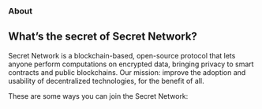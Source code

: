 <ClientOnly>
<home-page-hero></home-page-hero>
</ClientOnly>

<slim-column>

### About
## What’s the secret of Secret Network?

Secret Network is a blockchain-based, open-source protocol that lets anyone perform computations on encrypted data, bringing privacy to smart contracts and public blockchains. Our mission: improve the adoption and usability of decentralized technologies, for the benefit of all.

These are some ways you can join the Secret Network:

</slim-column>

<triplet-columns>

<template v-slot:left>

<div class="card">

### **Join the**<br>Community

![Community](./img/illustration_community.png)

</div>

</template>

<template v-slot:middle>

<div class="card">

### **Build a**<br> Secret App

![Secret App](./img/illustration_secret-app.png)

</div>

</template>
  
<template v-slot:right>

<div class="card">

### **Become a**<br>Node Operator

![Node Operator](./img/illustration_node-operator.png)

</div>

</template>

</triplet-columns>

</text-banner>

<style lang="scss">
.triplets-columns {
  grid-row-gap: rem(34px);
  padding-bottom: rem(100px);
}
.card {
  position: relative;
  border-radius: 17px;
  padding: 25px 19px;
  height: 100%;
  @include theme(dark dark-colored) {
    border: 3px solid white;
  }
  @include theme(light light-colored) {
    border: 3px solid black;
  }
  & > h3 {
    font-size: rem(32px);
    margin: 0;
    & > strong {
      font-size: rem(22px);
    }
  }
  & > p:nth-of-type(1) {
    width: calc(100% + 40px);
    margin: 0;
    position: relative;
    left: -20px;
    bottom: -34px;
    & > img {
       width: 100%;
       object-position: bottom;
    }
  }
}
</style>
